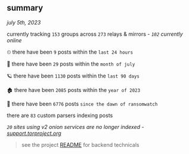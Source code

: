 
## summary
_july 5th, 2023_

currently tracking `153` groups across `273` relays & mirrors - _`102` currently online_

⏲ there have been `9` posts within the `last 24 hours`

🦈 there have been `29` posts within the `month of july`

🪐 there have been `1130` posts within the `last 90 days`

🏚 there have been `2085` posts within the `year of 2023`

🦕 there have been `6776` posts `since the dawn of ransomwatch`

there are `83` custom parsers indexing posts

_`20` sites using v2 onion services are no longer indexed - [support.torproject.org](https://support.torproject.org/onionservices/v2-deprecation/)_

> see the project [README](https://github.com/joshhighet/ransomwatch#ransomwatch--) for backend technicals
